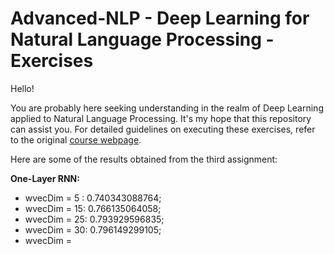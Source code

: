 # Advanced-NLP - Deep Learning for Natural Language Processing - Exercises

Hello!

You are probably here seeking understanding in the realm of Deep Learning applied to Natural Language Processing. It's my hope that this repository can assist you. For detailed guidelines on executing these exercises, refer to the original [course webpage](http://cs224d.stanford.edu/).

Here are some of the results obtained from the third assignment:

**One-Layer RNN:**

* wvecDim = 5 : 0.740343088764;
* wvecDim = 15: 0.766135064058;
* wvecDim = 25: 0.793929596835;
* wvecDim = 30: 0.796149299105;
* wvecDim = 